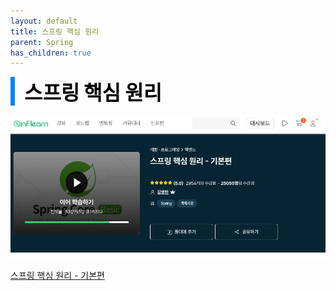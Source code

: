```yaml
---
layout: default
title: 스프링 핵심 원리
parent: Spring
has_children: true
---
```


<div style="font-size:32px; font-weight: 800; border-left: 7px solid #0687f0; padding-left:15px !important; color:#000000">스프링 핵심 원리 </div>


![스프링 핵심 원리](/assets/images/Spring/Spring_core_video.png)

[스프링 핵심 원리 - 기본편](https://www.inflearn.com/course/%EC%8A%A4%ED%94%84%EB%A7%81-%ED%95%B5%EC%8B%AC-%EC%9B%90%EB%A6%AC-%EA%B8%B0%EB%B3%B8%ED%8E%B8/)
 
